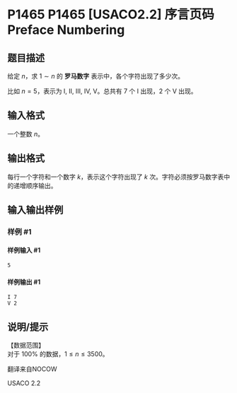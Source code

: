 # P1465 P1465 [USACO2.2] 序言页码 Preface Numbering

## 题目描述

给定 $n$，求 $1 \sim n$ 的 **罗马数字** 表示中，各个字符出现了多少次。

比如 $n = 5$，表示为  I, II, III, IV, V。总共有 $7$ 个 I 出现，$2$ 个 V 出现。


## 输入格式

一个整数 $n$。


## 输出格式

每行一个字符和一个数字 $k$，表示这个字符出现了 $k$ 次。字符必须按罗马数字表中的递增顺序输出。


## 输入输出样例

### 样例 #1

#### 样例输入 #1

```
5
```

#### 样例输出 #1

```
I 7
V 2
```

## 说明/提示

【数据范围】  
对于 $100\%$ 的数据，$1\le n \le 3500$。

翻译来自NOCOW

USACO 2.2

